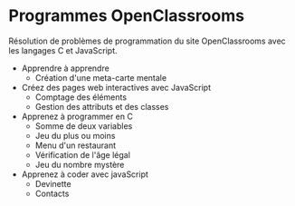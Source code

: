 # Programmes OpenClassrooms

Résolution de problèmes de programmation du site OpenClassrooms avec les langages C et JavaScript.

* Apprendre à apprendre
  * Création d'une meta-carte mentale
* Créez des pages web interactives avec JavaScript
  * Comptage des éléments
  * Gestion des attributs et des classes
* Apprenez à programmer en C
  * Somme de deux variables
  * Jeu du plus ou moins
  * Menu d'un restaurant
  * Vérification de l'âge légal
  * Jeu du nombre mystère
* Apprenez à coder avec javaScript
  * Devinette
  * Contacts
